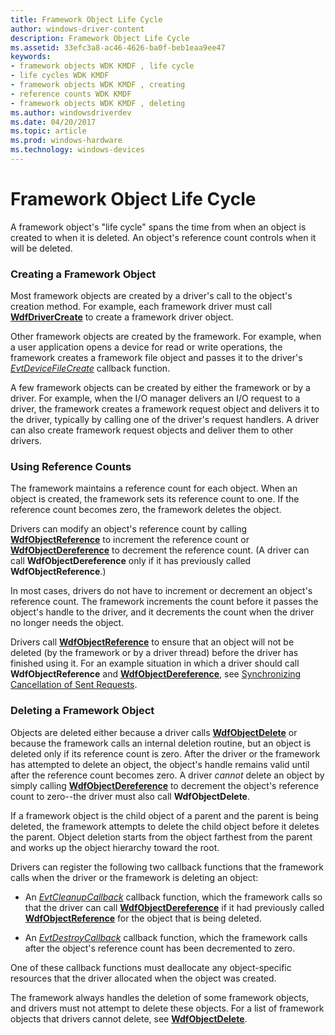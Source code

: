 ```yaml
---
title: Framework Object Life Cycle
author: windows-driver-content
description: Framework Object Life Cycle
ms.assetid: 33efc3a8-ac46-4626-ba0f-beb1eaa9ee47
keywords:
- framework objects WDK KMDF , life cycle
- life cycles WDK KMDF
- framework objects WDK KMDF , creating
- reference counts WDK KMDF
- framework objects WDK KMDF , deleting
ms.author: windowsdriverdev
ms.date: 04/20/2017
ms.topic: article
ms.prod: windows-hardware
ms.technology: windows-devices
---
```


# Framework Object Life Cycle





A framework object's "life cycle" spans the time from when an object is created to when it is deleted. An object's reference count controls when it will be deleted.

### Creating a Framework Object

Most framework objects are created by a driver's call to the object's creation method. For example, each framework driver must call [**WdfDriverCreate**](https://msdn.microsoft.com/library/windows/hardware/ff547175) to create a framework driver object.

Other framework objects are created by the framework. For example, when a user application opens a device for read or write operations, the framework creates a framework file object and passes it to the driver's [*EvtDeviceFileCreate*](https://msdn.microsoft.com/library/windows/hardware/ff540868) callback function.

A few framework objects can be created by either the framework or by a driver. For example, when the I/O manager delivers an I/O request to a driver, the framework creates a framework request object and delivers it to the driver, typically by calling one of the driver's request handlers. A driver can also create framework request objects and deliver them to other drivers.

### Using Reference Counts

The framework maintains a reference count for each object. When an object is created, the framework sets its reference count to one. If the reference count becomes zero, the framework deletes the object.

Drivers can modify an object's reference count by calling [**WdfObjectReference**](https://msdn.microsoft.com/library/windows/hardware/ff548758) to increment the reference count or [**WdfObjectDereference**](https://msdn.microsoft.com/library/windows/hardware/ff548739) to decrement the reference count. (A driver can call **WdfObjectDereference** only if it has previously called **WdfObjectReference**.)

In most cases, drivers do not have to increment or decrement an object's reference count. The framework increments the count before it passes the object's handle to the driver, and it decrements the count when the driver no longer needs the object.

Drivers call [**WdfObjectReference**](https://msdn.microsoft.com/library/windows/hardware/ff548758) to ensure that an object will not be deleted (by the framework or by a driver thread) before the driver has finished using it. For an example situation in which a driver should call **WdfObjectReference** and [**WdfObjectDereference**](https://msdn.microsoft.com/library/windows/hardware/ff548739), see [Synchronizing Cancellation of Sent Requests](synchronizing-cancellation-of-sent-requests.md).

### Deleting a Framework Object

Objects are deleted either because a driver calls [**WdfObjectDelete**](https://msdn.microsoft.com/library/windows/hardware/ff548734) or because the framework calls an internal deletion routine, but an object is deleted only if its reference count is zero. After the driver or the framework has attempted to delete an object, the object's handle remains valid until after the reference count becomes zero. A driver *cannot* delete an object by simply calling [**WdfObjectDereference**](https://msdn.microsoft.com/library/windows/hardware/ff548739) to decrement the object's reference count to zero--the driver must also call **WdfObjectDelete**.

If a framework object is the child object of a parent and the parent is being deleted, the framework attempts to delete the child object before it deletes the parent. Object deletion starts from the object farthest from the parent and works up the object hierarchy toward the root.

Drivers can register the following two callback functions that the framework calls when the driver or the framework is deleting an object:

-   An [*EvtCleanupCallback*](https://msdn.microsoft.com/library/windows/hardware/ff540840) callback function, which the framework calls so that the driver can call [**WdfObjectDereference**](https://msdn.microsoft.com/library/windows/hardware/ff548739) if it had previously called [**WdfObjectReference**](https://msdn.microsoft.com/library/windows/hardware/ff548758) for the object that is being deleted.

-   An [*EvtDestroyCallback*](https://msdn.microsoft.com/library/windows/hardware/ff540841) callback function, which the framework calls after the object's reference count has been decremented to zero.

One of these callback functions must deallocate any object-specific resources that the driver allocated when the object was created.

The framework always handles the deletion of some framework objects, and drivers must not attempt to delete these objects. For a list of framework objects that drivers cannot delete, see [**WdfObjectDelete**](https://msdn.microsoft.com/library/windows/hardware/ff548734).

 

 





